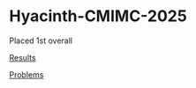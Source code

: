 # Hyacinth-CMIMC-2025
Placed 1st overall

[Results](https://docs.google.com/spreadsheets/d/1FzSPhtCf8ORglYBsTM6ZQVNby_wsB71u1jYt7X26VyQ/edit?usp=sharing)

[Problems](https://drive.google.com/drive/folders/1O8Rh_ZG0mVdNdqw2eRRe7bevnL_lM5MA?usp=sharing)
